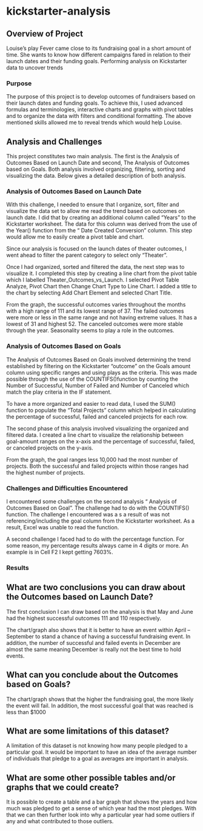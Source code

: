 # kickstarter-analysis
## Overview of Project
Louise’s play Fever came close to its fundraising goal in a short amount of time. She wants to know how different campaigns fared in relation to their launch dates and their funding goals. Performing analysis on Kickstarter data to uncover trends
### Purpose
The purpose of this project is to develop outcomes of fundraisers based on their launch dates and funding goals. To achieve this, I used advanced formulas and terminologies, interactive charts and graphs with pivot tables and  to organize the data with filters and conditional formatting. The above mentioned skills allowed me to reveal trends which would help Louise.
## Analysis and Challenges
This project constitutes two main analysis.  The first is the Analysis of Outcomes Based on Launch Date and second, The Analysis of Outcomes based on Goals. Both analysis involved 
organizing, filtering, sorting and visualizing the data. Below gives a detailed description of both analysis.
### Analysis of Outcomes Based on Launch Date
With this challenge, I needed to ensure that I organize, sort, filter and visualize the data set to allow me read the trend based on outcomes on launch date. I did that by creating an additional column  called “Years” to the Kickstarter worksheet. The data for this column was derived from the use of the Year() function from the “ Date Created Conversion” column. This step would allow me to easily create a pivot table and chart. 

Since our analysis is focused on the launch dates of theater outcomes, I went ahead to filter the parent category to select only “Theater”.

Once I had organized, sorted and filtered the data, the next step was to visualize it. I completed this step by creating a line chart from the pivot table which I labelled Theater_Outcomes_vs_Launch.  I selected Pivot Table Analyze, Pivot Chart then Change Chart Type to Line Chart.  I added a title to the chart by selecting Add Chart Element and selected Chart Title.

From the graph, the successful outcomes varies throughout the months  with a high range of 111 and its lowest range of 37. The failed outcomes were more or less in the same range and not having extreme values. It has a lowest of 31 and highest 52. The canceled outcomes were more stable through the year. Seasonality seems to play a role in the outcomes.   
### Analysis of Outcomes Based on Goals
The Analysis of Outcomes Based on Goals involved determining the trend established by filtering on the Kickstarter “outcome” on the Goals amount column using specific ranges  and using plays as the criteria. This was made possible through the use of the COUNTIFS()function by counting the Number of Successful, Number of Failed and Number of Canceled which match the play criteria in the IF statement. 

To have a more organized and easier to read data, I used the SUM() function to populate the “Total Projects” column which helped in calculating the percentage of successful, failed and canceled projects for each row. 

The second phase of this analysis involved visualizing the organized and filtered data. I created a line chart to visualize the relationship between goal-amount ranges on the x-axis and the percentage of successful, failed, or canceled projects on the y-axis. 

From the graph, the goal ranges less 10,000 had the most number of projects. Both the successful and failed projects within those ranges had the highest number of projects. 

### Challenges and Difficulties Encountered

I encountered some challenges on the second analysis “ Analysis of Outcomes Based on Goal”. The challenge had to do with the COUNTIFS() function. The challenge I encountered was a s a result of was not referencing/including the goal column from the Kickstarter worksheet. As a result, Excel was unable to read the function. 

A second challenge I faced had to do with the percentage function. For some reason, my  percentage results always came in 4 digits or more. An example is in Cell F2 I kept getting 7603%.
### Results
## What are two conclusions you can draw about the Outcomes based on Launch Date?
The first conclusion I can draw based on the analysis is that May and June had the highest successful outcomes 111 and 110 respectively.  

The chart/graph also shows that it is better to have an event within April – September to stand a chance of having a successful fundraising event. In addition, the number of successful and failed events in December are almost the same meaning December is really not the best time to hold events.

## What can you conclude about the Outcomes based on Goals?
The chart/graph shows that the higher the fundraising goal, the more likely the event will fail. In addition, the most successful goal that was reached is less than $1000

## What are some limitations of this dataset?
A limitation of this dataset is not knowing how many people pledged to a particular goal. It would be important to have an idea of the average number of individuals that pledge to a goal as averages are important in analysis. 

## What are some other possible tables and/or graphs that we could create?
It is possible to create a table and a bar graph that shows the years and how much was pledged to get a sense of which year had the most pledges. With that we can then further look into why a particular year had some outliers if any and what contributed to those outliers.
